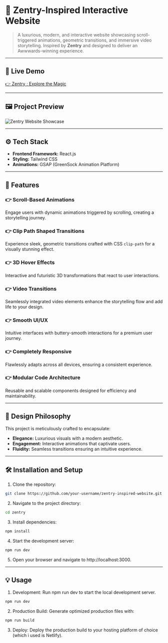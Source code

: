 # 🌟 Zentry-Inspired Interactive Website

> A luxurious, modern, and interactive website showcasing scroll-triggered animations, geometric transitions, and immersive video storytelling. Inspired by **Zentry** and designed to deliver an Awwwards-winning experience.

---

## 🚀 **Live Demo**
[👉 Zentry : Explore the Magic](https://zentry-js.netlify.app/)

---

## 🖼️ **Project Preview**
![Zentry Website Showcase](https://your-preview-image-link.com)

---

## ⚙️ **Tech Stack**

- **Frontend Framework:** React.js
- **Styling:** Tailwind CSS
- **Animations:** GSAP (GreenSock Animation Platform)

---

## 🔋 **Features**

### 👉 Scroll-Based Animations  
Engage users with dynamic animations triggered by scrolling, creating a storytelling journey.

### 👉 Clip Path Shaped Transitions  
Experience sleek, geometric transitions crafted with CSS `clip-path` for a visually stunning effect.

### 👉 3D Hover Effects  
Interactive and futuristic 3D transformations that react to user interactions.

### 👉 Video Transitions  
Seamlessly integrated video elements enhance the storytelling flow and add life to your design.

### 👉 Smooth UI/UX  
Intuitive interfaces with buttery-smooth interactions for a premium user journey.

### 👉 Completely Responsive  
Flawlessly adapts across all devices, ensuring a consistent experience.

### 👉 Modular Code Architecture  
Reusable and scalable components designed for efficiency and maintainability.

---

## 🎨 **Design Philosophy**
This project is meticulously crafted to encapsulate:
- **Elegance:** Luxurious visuals with a modern aesthetic.
- **Engagement:** Interactive animations that captivate users.
- **Fluidity:** Seamless transitions ensuring an intuitive experience.

---

## 🛠️ **Installation and Setup**

1. Clone the repository:
```bash
git clone https://github.com/your-username/zentry-inspired-website.git
```
2. Navigate to the project directory:
```bash
cd zentry
```
3. Install dependencies:
```bash
npm install
```
4. Start the development server:
```bash
npm run dev
```
5. Open your browser and navigate to http://localhost:3000.
---

## 💡 Usage

1. Development:
Run npm run dev to start the local development server.
```bash
npm run dev
```

2. Production Build:
Generate optimized production files with:
```bash
npm run build
```
3. Deploy:
Deploy the production build to your hosting platform of choice (which i used is Netlify).


